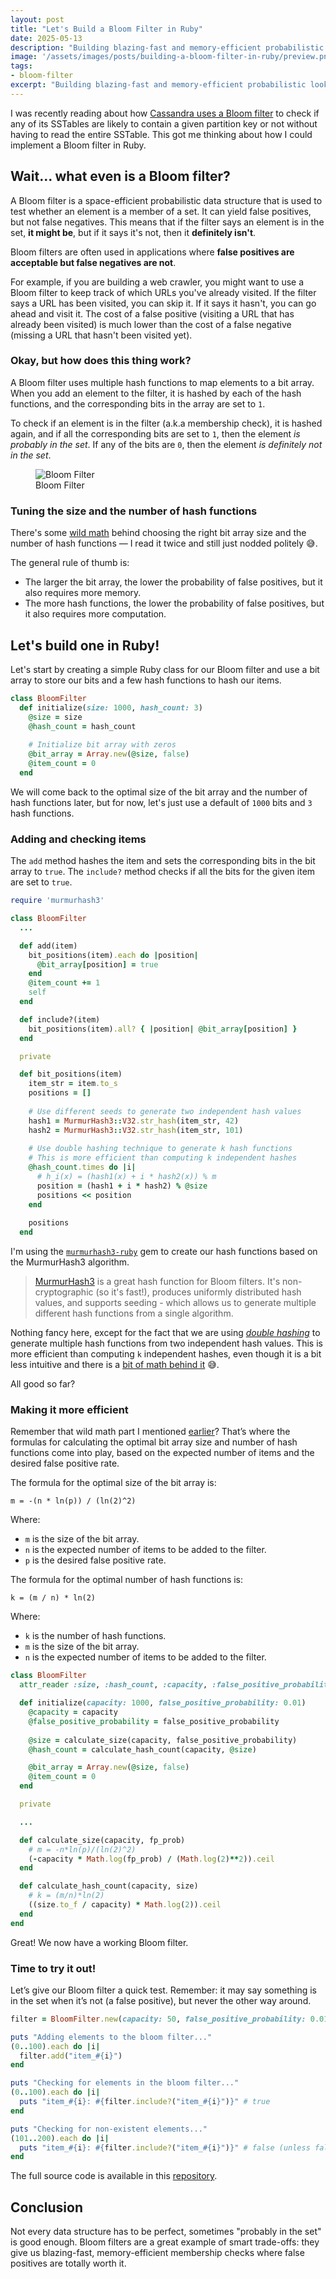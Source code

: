 ```yaml
---
layout: post
title: "Let's Build a Bloom Filter in Ruby"
date: 2025-05-13
description: "Building blazing-fast and memory-efficient probabilistic lookups in Ruby"
image: '/assets/images/posts/building-a-bloom-filter-in-ruby/preview.png'
tags:
- bloom-filter
excerpt: "Building blazing-fast and memory-efficient probabilistic lookups in Ruby"
---
```


I was recently reading about how [Cassandra uses a Bloom filter](https://cassandra.apache.org/doc/4.1/cassandra/operating/bloom_filters.html) to check if any of its SSTables are likely to contain a given partition key or not without having to read the entire SSTable. This got me thinking about how I could implement a Bloom filter in Ruby.

## Wait... what even is a Bloom filter?

A Bloom filter is a space-efficient probabilistic data structure that is used to test whether an element is a member of a set. It can yield false positives, but not false negatives. This means that if the filter says an element is in the set, **it might be**, but if it says it's not, then it **definitely isn't**.

Bloom filters are often used in applications where **false positives are acceptable but false negatives are not**.

For example, if you are building a web crawler, you might want to use a Bloom filter to keep track of which URLs you've already visited. If the filter says a URL has been visited, you can skip it. If it says it hasn't, you can go ahead and visit it. The cost of a false positive (visiting a URL that has already been visited) is much lower than the cost of a false negative (missing a URL that hasn't been visited yet).

### Okay, but how does this thing work?

A Bloom filter uses multiple hash functions to map elements to a bit array. When you add an element to the filter, it is hashed by each of the hash functions, and the corresponding bits in the array are set to `1`.

To check if an element is in the filter (a.k.a membership check), it is hashed again, and if all the corresponding bits are set to `1`, then the element *is probably in the set*. If any of the bits are `0`, then the element *is definitely not in the set*.

<figure class="image-figure">
  <img src="/assets/images/posts/building-a-bloom-filter-in-ruby/bloom-filter.png" alt="Bloom Filter">
  <figcaption>Bloom Filter</figcaption>
</figure>

### Tuning the size and the number of hash functions

There's some [wild math](https://en.wikipedia.org/wiki/Bloom_filter) behind choosing the right bit array size and the number of hash functions — I read it twice and still just nodded politely 😅.

The general rule of thumb is:

- The larger the bit array, the lower the probability of false positives, but it also requires more memory.
- The more hash functions, the lower the probability of false positives, but it also requires more computation.

## Let's build one in Ruby!

Let's start by creating a simple Ruby class for our Bloom filter and use a bit array to store our bits and a few hash functions to hash our items.

```ruby
class BloomFilter
  def initialize(size: 1000, hash_count: 3)
    @size = size
    @hash_count = hash_count
    
    # Initialize bit array with zeros
    @bit_array = Array.new(@size, false)
    @item_count = 0
  end
```

We will come back to the optimal size of the bit array and the number of hash functions later, but for now, let's just use a default of `1000` bits and `3` hash functions.

### Adding and checking items

The `add` method hashes the item and sets the corresponding bits in the bit array to `true`. The `include?` method checks if all the bits for the given item are set to `true`.

```ruby
require 'murmurhash3'

class BloomFilter
  ...

  def add(item)
    bit_positions(item).each do |position|
      @bit_array[position] = true
    end
    @item_count += 1
    self
  end

  def include?(item)
    bit_positions(item).all? { |position| @bit_array[position] }
  end

  private

  def bit_positions(item)
    item_str = item.to_s
    positions = []
    
    # Use different seeds to generate two independent hash values
    hash1 = MurmurHash3::V32.str_hash(item_str, 42)
    hash2 = MurmurHash3::V32.str_hash(item_str, 101)
    
    # Use double hashing technique to generate k hash functions
    # This is more efficient than computing k independent hashes
    @hash_count.times do |i|
      # h_i(x) = (hash1(x) + i * hash2(x)) % m
      position = (hash1 + i * hash2) % @size
      positions << position
    end
    
    positions
  end
```

I'm using the [`murmurhash3-ruby`](https://github.com/funny-falcon/murmurhash3-ruby) gem to create our hash functions based on the MurmurHash3 algorithm.

> [MurmurHash3](https://en.wikipedia.org/wiki/MurmurHash) is a great hash function for Bloom filters. It's non-cryptographic (so it's fast!), produces uniformly distributed hash values, and supports seeding - which allows us to generate multiple different hash functions from a single algorithm.

Nothing fancy here, except for the fact that we are using [*double hashing*](https://en.wikipedia.org/wiki/Double_hashing) to generate multiple hash functions from two independent hash values. This is more efficient than computing `k` independent hashes, even though it is a bit less intuitive and there is a [bit of math behind it](https://www.eecs.harvard.edu/~michaelm/postscripts/tr-02-05.pdf) 😅.

All good so far?

### Making it more efficient

Remember that wild math part I mentioned [earlier](#tuning-the-size-and-the-number-of-hash-functions)? That’s where the formulas for calculating the optimal bit array size and number of hash functions come into play, based on the expected number of items and the desired false positive rate.

The formula for the optimal size of the bit array is:

```plaintext
m = -(n * ln(p)) / (ln(2)^2)
```

Where:

- `m` is the size of the bit array.
- `n` is the expected number of items to be added to the filter.
- `p` is the desired false positive rate.

The formula for the optimal number of hash functions is:

```plaintext
k = (m / n) * ln(2)
```

Where:

- `k` is the number of hash functions.
- `m` is the size of the bit array.
- `n` is the expected number of items to be added to the filter.

```ruby
class BloomFilter
  attr_reader :size, :hash_count, :capacity, :false_positive_probability

  def initialize(capacity: 1000, false_positive_probability: 0.01)
    @capacity = capacity
    @false_positive_probability = false_positive_probability
    
    @size = calculate_size(capacity, false_positive_probability)
    @hash_count = calculate_hash_count(capacity, @size)

    @bit_array = Array.new(@size, false)
    @item_count = 0
  end

  private

  ...

  def calculate_size(capacity, fp_prob)
    # m = -n*ln(p)/(ln(2)^2)
    (-capacity * Math.log(fp_prob) / (Math.log(2)**2)).ceil
  end

  def calculate_hash_count(capacity, size)
    # k = (m/n)*ln(2)
    ((size.to_f / capacity) * Math.log(2)).ceil
  end
end
```

Great! We now have a working Bloom filter.

### Time to try it out!

Let’s give our Bloom filter a quick test. Remember: it may say something is in the set when it’s not (a false positive), but never the other way around.

```ruby
filter = BloomFilter.new(capacity: 50, false_positive_probability: 0.01)

puts "Adding elements to the bloom filter..."
(0..100).each do |i|
  filter.add("item_#{i}")
end

puts "Checking for elements in the bloom filter..."
(0..100).each do |i|
  puts "item_#{i}: #{filter.include?("item_#{i}")}" # true
end

puts "Checking for non-existent elements..."
(101..200).each do |i|
  puts "item_#{i}: #{filter.include?("item_#{i}")}" # false (unless false positive)
end
```

The full source code is available in this [repository](https://github.com/mohllal/bloom-filter-ruby).

## Conclusion

Not every data structure has to be perfect, sometimes "probably in the set" is good enough. Bloom filters are a great example of smart trade-offs: they give us blazing-fast, memory-efficient membership checks where false positives are totally worth it.
